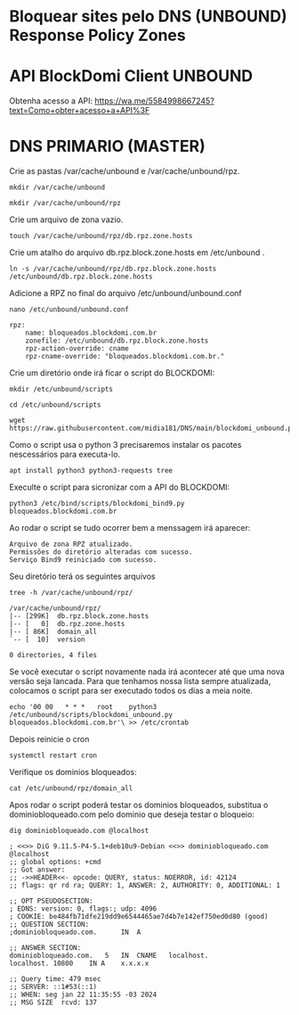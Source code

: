 # Bloquear sites pelo DNS (UNBOUND) Response Policy Zones
# API BlockDomi Client UNBOUND
Obtenha acesso a API:
https://wa.me/5584998667245?text=Como+obter+acesso+a+API%3F
# DNS PRIMARIO (MASTER)
Crie as pastas /var/cache/unbound e /var/cache/unbound/rpz.
```plaintext
mkdir /var/cache/unbound
```
```plaintext
mkdir /var/cache/unbound/rpz
```
Crie um arquivo de zona vazio.
```plaintext
touch /var/cache/unbound/rpz/db.rpz.zone.hosts
```
Crie um atalho do arquivo db.rpz.block.zone.hosts em /etc/unbound .
```plaintext
ln -s /var/cache/unbound/rpz/db.rpz.block.zone.hosts /etc/unbound/db.rpz.block.zone.hosts
```
Adicione a RPZ no final do arquivo /etc/unbound/unbound.conf
```plaintext
nano /etc/unbound/unbound.conf
```
```plaintext
rpz:
    name: bloqueados.blockdomi.com.br
    zonefile: /etc/unbound/db.rpz.block.zone.hosts
    rpz-action-override: cname
    rpz-cname-override: "bloqueados.blockdomi.com.br."
```
Crie um diretório onde irá ficar o script do BLOCKDOMI:
```plaintext
mkdir /etc/unbound/scripts
```
```plaintext
cd /etc/unbound/scripts
```
```plaintext
wget https://raw.githubusercontent.com/midia181/DNS/main/blockdomi_unbound.py
```
Como o script usa o python 3 precisaremos instalar os pacotes nescessários para executa-lo.
```plaintext
apt install python3 python3-requests tree
```
Execulte o script para sicronizar com a API do BLOCKDOMI:
```plaintext
python3 /etc/bind/scripts/blockdomi_bind9.py bloqueados.blockdomi.com.br
```
Ao rodar o script se tudo ocorrer bem a menssagem irá aparecer:
```plaintext
Arquivo de zona RPZ atualizado.
Permissões do diretório alteradas com sucesso.
Serviço Bind9 reiniciado com sucesso.
```
Seu diretório terá os seguintes arquivos
```plaintext
tree -h /var/cache/unbound/rpz/
```
```plaintext
/var/cache/unbound/rpz/
|-- [299K]  db.rpz.block.zone.hosts
|-- [   0]  db.rpz.zone.hosts
|-- [ 86K]  domain_all
`-- [  10]  version

0 directories, 4 files
```
Se você executar o script novamente nada irá acontecer até que uma nova versão seja lancada. Para que tenhamos nossa lista sempre atualizada, colocamos o script para ser executado todos os dias a meia noite.
```plaintext
echo '00 00   * * *   root    python3 /etc/unbound/scripts/blockdomi_unbound.py bloqueados.blockdomi.com.br'\ >> /etc/crontab
```
Depois reinicie o cron
```plaintext
systemctl restart cron
```
Verifique os dominios bloqueados:
```plaintext
cat /etc/unbound/rpz/domain_all
```
Apos rodar o script poderá testar os dominios bloqueados, substitua o dominiobloqueado.com pelo dominio que deseja testar o bloqueio:
```plaintext
dig dominiobloqueado.com @localhost
```
```plaintext
; <<>> DiG 9.11.5-P4-5.1+deb10u9-Debian <<>> dominiobloqueado.com @localhost
;; global options: +cmd
;; Got answer:
;; ->>HEADER<<- opcode: QUERY, status: NOERROR, id: 42124
;; flags: qr rd ra; QUERY: 1, ANSWER: 2, AUTHORITY: 0, ADDITIONAL: 1
 
;; OPT PSEUDOSECTION:
; EDNS: version: 0, flags:; udp: 4096
; COOKIE: be484fb71dfe219dd9e6544465ae7d4b7e142ef750ed0d80 (good)
;; QUESTION SECTION:
;dominiobloqueado.com.		IN	A
 
;; ANSWER SECTION:
dominiobloqueado.com.	5	IN	CNAME	localhost.
localhost. 10800	IN A	x.x.x.x
 
;; Query time: 479 msec
;; SERVER: ::1#53(::1)
;; WHEN: seg jan 22 11:35:55 -03 2024
;; MSG SIZE  rcvd: 137
```
